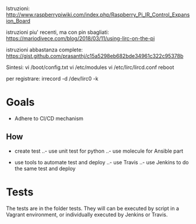 Istruzioni:
http://www.raspberrypiwiki.com/index.php/Raspberry_Pi_IR_Control_Expansion_Board

istruzioni piu' recenti, ma con pin sbagliati:
https://mariodivece.com/blog/2018/03/11/using-lirc-on-the-pi

istruzioni abbastanza complete:
https://gist.github.com/prasanthj/c15a5298eb682bde34961c322c95378b

Sintesi:
vi /boot/config.txt
vi /etc/modules
vi /etc/lirc/lircd.conf
reboot

per registrare:
irrecord -d /dev/lirc0 -k

# Goals

- Adhere to CI/CD mechanism

## How

- create test
..- use unit test for python
..- use molecule for Ansible part

- use tools to automate test and deploy
..- use Travis
..- use Jenkins to do the same test and deploy


# Tests

The tests are in the folder tests. They will can be executed by script in a Vagrant environment, or individually executed by Jenkins or Travis.
